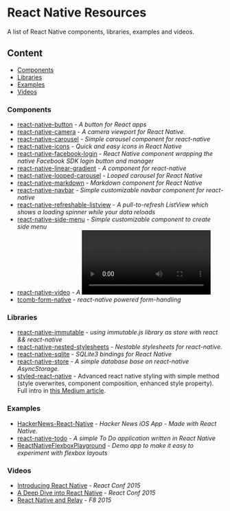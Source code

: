# React Native Resources
A list of React Native components, libraries,  examples and videos.

## Content
- [Components](#components)
- [Libraries](#libraries)
- [Examples](#examples)
- [Videos](#videos)

### Components
- [react-native-button](https://github.com/ide/react-native-button) - _A button for React apps_
- [react-native-camera](https://github.com/lwansbrough/react-native-camera) - _A camera viewport for React Native._
- [react-native-carousel](https://github.com/nick/react-native-carousel) - _Simple carousel component for react-native_
- [react-native-icons](https://github.com/corymsmith/react-native-icons) - _Quick and easy icons in React Native_
- [react-native-facebook-login](https://github.com/magus/react-native-facebook-login) - _React Native component wrapping the native Facebook SDK login button and manager_
- [react-native-linear-gradient](https://github.com/naoufal/react-native-resources) - _A <LinearGradient /> component for react-native_
- [react-native-looped-carousel](https://github.com/appintheair/react-native-looped-carousel) - _Looped carousel for React Native_
- [react-native-markdown](https://github.com/lwansbrough/react-native-markdown) - _Markdown component for React Native_
- [react-native-navbar](https://github.com/Kureev/react-native-navbar) - _Simple customizable navbar component for react-native_
- [react-native-refreshable-listview](https://github.com/jsdf/react-native-refreshable-listview) - _A pull-to-refresh ListView which shows a loading spinner while your data reloads_
- [react-native-side-menu](https://github.com/Kureev/react-native-side-menu) - _Simple customizable component to create side menu_
- [react-native-video](https://github.com/brentvatne/react-native-video) - _A <Video /> component for react-native_
- [tcomb-form-native](https://github.com/gcanti/tcomb-form-native) - _react-native powered form-handling_

### Libraries
- [react-native-immutable](https://github.com/thewei/react-native-immutable) - _using immutable.js library as store with react && react-native_
- [react-native-nested-stylesheets](https://github.com/pjjanak/react-native-nested-stylesheets) - _Nestable stylesheets for react-native._
- [react-native-sqlite](https://github.com/almost/react-native-sqlite) - _SQLite3 bindings for React Native_
- [react-native-store](https://github.com/thewei/react-native-store) - _A simple database base on react-native AsyncStorage._
- [styled-react-native](http://npmjs.org/styled-react-native) - Advanced react native styling with simple method (style overwrites, component composition, enhanced style property). Full intro in [this Medium article](https://hackernoon.com/advanced-react-native-styling-with-a-few-lines-of-code-4b6a94385015).

### Examples
- [HackerNews-React-Native](https://github.com/iSimar/HackerNews-React-Native) - _Hacker News iOS App - Made with React Native._
- [react-native-todo](https://github.com/joemaddalone/react-native-todo) - _A simple To Do application written in React Native_
- [ReactNativeFlexboxPlayground](https://github.com/glenjamin/ReactNativeFlexboxPlayground) - _Demo app to make it easy to experiment with flexbox layouts_

### Videos
- [Introducing React Native](https://www.youtube.com/watch?v=KVZ-P-ZI6W4) - _React Conf 2015_
- [A Deep Dive into React Native](https://www.youtube.com/watch?v=7rDsRXj9-cU) - _React Conf 2015_
- [React Native and Relay](https://www.youtube.com/watch?v=X6YbAKiLCLU) - _F8 2015_

